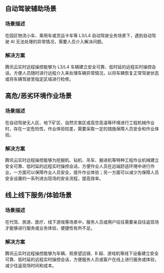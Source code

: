 ## 自动驾驶辅助场景
### 场景描述
在园区物流小车、乘用车或货运卡车等 L3/L4 自动驾驶业务场景下，遇到自动驾驶 AI 无法处理的异常情况，需要人员介入解决问题。
### 解决方案
腾讯云实时远程操控能够为 L3/L4 车辆建立安全可靠、低时延的远程实时操控会话，方便人员随时进行远程介入来处理车辆异常情况，以将车辆恢复正常驾驶状态或将车辆驾驶至指定区域进行检修。

## 高危/恶劣环境作业场景
### 场景描述
在自动驾驶无人区、地下矿区、自然灾害区或高空高温等环境进行工程机械作业时，存在一定危险性，作业体验较差，需要采取一定的措施保障人员安全和作业体验。
### 解决方案
腾讯云实时远程操控能够为挖掘机、钻机、吊车、掘进机等特种工程作业机械建立安全可靠、低时延的远程实时操控会话，方便作业人员在远端舒适环境中进行作业，一方面可以保障作业人员安全，提升作业体验；另一方面可以减少为保障人员安全设置的一系列进出现场的安全流程，提高效率。

## 线上线下服务/体验场景
### 场景描述
在代驾、旅游、医疗、线下游戏等场景中，服务人员或用户往往需要亲自往返现场才能够进行服务或业务体验，便捷性有所不足。
### 解决方案
腾讯云实时远程操控能够为车辆、观景望远镜、B 超、游戏机等线下设备建立安全可靠、低时延的远程实时操控会话，方便服务人员或客户在线上进行服务或体验，减少往返现场时间和成本。
